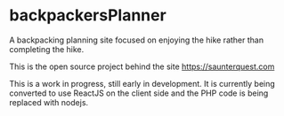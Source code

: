 # backpackersPlanner
A backpacking planning site focused on enjoying the hike rather than completing the hike.

This is the open source project behind the site https://saunterquest.com

This is a work in progress, still early in development. It is currently being converted to use ReactJS on the client side and the PHP code is being replaced with nodejs.
